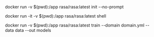 
docker run -v $(pwd):/app rasa/rasa:latest init --no-prompt

docker run -it -v $(pwd):/app rasa/rasa:latest shell

docker run -v $(pwd):/app rasa/rasa:latest train --domain domain.yml --data data --out models
